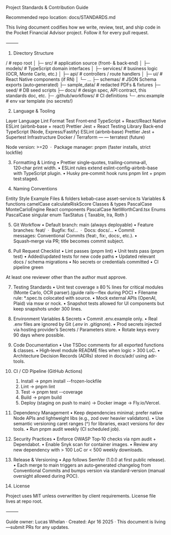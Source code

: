 Project Standards & Contribution Guide

Recommended repo location: docs/STANDARDS.md

This living document codifies how we write, review, test, and ship code in the Pocket Financial Advisor project. Follow it for every pull request.

⸻

1. Directory Structure

/                          # repo root
│
├─ src/                    # application source (front‑ & back‑end)
│   ├─ models/             # TypeScript domain interfaces
│   ├─ services/           # business logic (OCR, Monte Carlo, etc.)
│   ├─ api/                # controllers / route handlers
│   ├─ ui/                 # React Native components (if RN)
│   └─ …
├─ schemas/                # JSON Schema exports (auto‑generated)
├─ sample_data/            # redacted PDFs & fixtures
├─ seed/                   # DB seed scripts
├─ docs/                   # design spec, API contract, this standards doc, etc.
├─ .github/workflows/      # CI definitions
└─ .env.example            # env var template (no secrets!)

2. Language & Tooling

Layer	Language	Lint	Format	Test
Front‑end	TypeScript + React/React Native	ESLint (airbnb‑base + react)	Prettier	Jest + React Testing Library
Back‑end	TypeScript (Node, Express/Fastify)	ESLint (airbnb‑base)	Prettier	Jest + Supertest
Infrastructure	Docker / Terraform	—	—	terratest (future)

Node version: >=20  ·  Package manager: pnpm (faster installs, strict lockfile)

3. Formatting & Linting
	•	Prettier single‑quotes, trailing‑comma‑all, 120‑char print width.
	•	ESLint rules extend eslint-config-airbnb-base with TypeScript plugin.
	•	Husky pre‑commit hook runs pnpm lint + pnpm test:staged.

4. Naming Conventions

Entity	Style	Example
Files & folders	kebab‑case	asset-service.ts
Variables & functions	camelCase	calculateRiskScore
Classes & types	PascalCase	MonteCarloEngine
React components	PascalCase	NetWorthCard.tsx
Enums	PascalCase singular	enum TaxStatus { Taxable, Ira, Roth }

5. Git Workflow
	•	Default branch: main (always deployable)
	•	Feature branches: feat/<short-desc>  ·  Bugfix: fix/…  ·  Docs: docs/…
	•	Commit messages: Conventional Commits (feat:, fix:, docs:, etc.).
	•	Squash‑merge via PR; title becomes commit subject.

6. Pull Request Checklist
	•	Lint passes (pnpm lint)
	•	Unit tests pass (pnpm test)
	•	Added/updated tests for new code paths
	•	Updated relevant docs / schema migrations
	•	No secrets or credentials committed
	•	CI pipeline green

At least one reviewer other than the author must approve.

7. Testing Standards
	•	Unit test coverage ≥ 80 % lines for critical modules (Monte Carlo, OCR parser).(guide rails—flex during POC)
	•	Filename rule: *.spec.ts colocated with source.
	•	Mock external APIs (OpenAI, Plaid) via msw or nock.
	•	Snapshot tests allowed for UI components but keep snapshots under 300 lines.

8. Environment Variables & Secrets
	•	Commit .env.example only.
	•	Real .env files are ignored by Git (*.env* in .gitignore).
	•	Prod secrets injected via hosting provider’s Secrets / Parameters store.
	•	Rotate keys every 90 days where possible.

9. Code Documentation
	•	Use TSDoc comments for all exported functions & classes.
	•	High‑level module README files when logic > 300 LoC.
	•	Architecture Decision Records (ADRs) stored in docs/adr/ using adr-tools.

10. CI / CD Pipeline (GitHub Actions)
	1.	Install → pnpm install --frozen-lockfile
	2.	Lint → pnpm lint
	3.	Test → pnpm test --coverage
	4.	Build → pnpm build
	5.	Deploy (staging on push to main) → Docker image → Fly.io/Vercel.

11. Dependency Management
	•	Keep dependencies minimal; prefer native Node APIs and lightweight libs (e.g., zod over heavier validators).
	•	Use semantic versioning caret ranges (^) for libraries, exact versions for dev tools.
	•	Run pnpm audit weekly (CI scheduled job).

12. Security Practices
	•	Enforce OWASP Top‑10 checks via npm audit + Dependabot.
	•	Enable Snyk scan for container images.
	•	Review any new dependency with > 100 LoC or < 500 weekly downloads.

13. Release & Versioning
	•	App follows SemVer (1.0.0 at first public release).
	•	Each merge to main triggers an auto‑generated changelog from Conventional Commits and bumps version via standard-version (manual oversight allowed during POC).

14. License

Project uses MIT unless overwritten by client requirements. License file lives at repo root.

⸻

Guide owner: Lucas Whelan  · Created: Apr 16 2025  · This document is living—submit PRs for any updates.